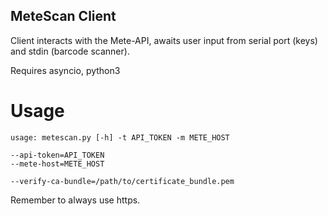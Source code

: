 
MeteScan Client
---------------

Client interacts with the Mete-API,
awaits user input from serial port (keys) and 
stdin (barcode scanner).

Requires asyncio, python3


# Usage

    usage: metescan.py [-h] -t API_TOKEN -m METE_HOST

    --api-token=API_TOKEN
    --mete-host=METE_HOST

    --verify-ca-bundle=/path/to/certificate_bundle.pem


Remember to always use https.


